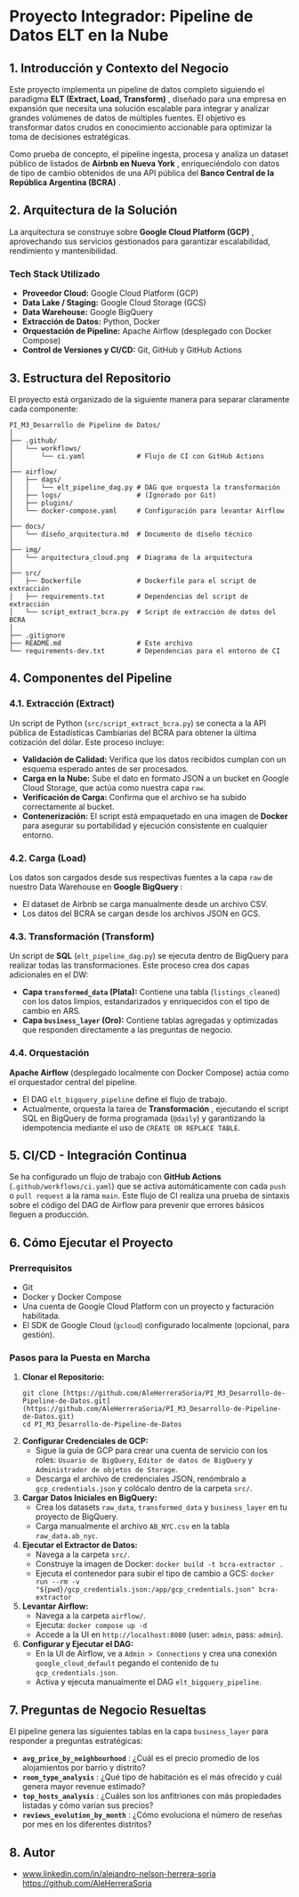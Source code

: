 # Proyecto Integrador: Pipeline de Datos ELT en la Nube

## 1. Introducción y Contexto del Negocio

Este proyecto implementa un pipeline de datos completo siguiendo el paradigma  **ELT (Extract, Load, Transform)** , diseñado para una empresa en expansión que necesita una solución escalable para integrar y analizar grandes volúmenes de datos de múltiples fuentes. El objetivo es transformar datos crudos en conocimiento accionable para optimizar la toma de decisiones estratégicas.

Como prueba de concepto, el pipeline ingesta, procesa y analiza un dataset público de listados de  **Airbnb en Nueva York** , enriqueciéndolo con datos de tipo de cambio obtenidos de una API pública del  **Banco Central de la República Argentina (BCRA)** .

## 2. Arquitectura de la Solución

La arquitectura se construye sobre  **Google Cloud Platform (GCP)** , aprovechando sus servicios gestionados para garantizar escalabilidad, rendimiento y mantenibilidad.

### Tech Stack Utilizado

* **Proveedor Cloud:** Google Cloud Platform (GCP)
* **Data Lake / Staging:** Google Cloud Storage (GCS)
* **Data Warehouse:** Google BigQuery
* **Extracción de Datos:** Python, Docker
* **Orquestación de Pipeline:** Apache Airflow (desplegado con Docker Compose)
* **Control de Versiones y CI/CD:** Git, GitHub y GitHub Actions

## 3. Estructura del Repositorio

El proyecto está organizado de la siguiente manera para separar claramente cada componente:

```
PI_M3_Desarrollo de Pipeline de Datos/
│
├── .github/
│   └── workflows/
│       └── ci.yaml             # Flujo de CI con GitHub Actions
│
├── airflow/
│   ├── dags/
│   │   └── elt_pipeline_dag.py # DAG que orquesta la transformación
│   ├── logs/                   # (Ignorado por Git)
│   ├── plugins/
│   └── docker-compose.yaml     # Configuración para levantar Airflow
│
├── docs/
│   └── diseño_arquitectura.md  # Documento de diseño técnico
│
├── img/
│   └── arquitectura_cloud.png  # Diagrama de la arquitectura
│
├── src/
│   ├── Dockerfile              # Dockerfile para el script de extracción
│   ├── requirements.txt        # Dependencias del script de extracción
│   └── script_extract_bcra.py  # Script de extracción de datos del BCRA
│
├── .gitignore
├── README.md                   # Este archivo
└── requirements-dev.txt        # Dependencias para el entorno de CI

```

## 4. Componentes del Pipeline

### 4.1. Extracción (Extract)

Un script de Python (`src/script_extract_bcra.py`) se conecta a la API pública de Estadísticas Cambiarias del BCRA para obtener la última cotización del dólar. Este proceso incluye:

* **Validación de Calidad:** Verifica que los datos recibidos cumplan con un esquema esperado antes de ser procesados.
* **Carga en la Nube:** Sube el dato en formato JSON a un bucket en Google Cloud Storage, que actúa como nuestra capa `raw`.
* **Verificación de Carga:** Confirma que el archivo se ha subido correctamente al bucket.
* **Contenerización:** El script está empaquetado en una imagen de **Docker** para asegurar su portabilidad y ejecución consistente en cualquier entorno.

### 4.2. Carga (Load)

Los datos son cargados desde sus respectivas fuentes a la capa `raw` de nuestro Data Warehouse en  **Google BigQuery** :

* El dataset de Airbnb se carga manualmente desde un archivo CSV.
* Los datos del BCRA se cargan desde los archivos JSON en GCS.

### 4.3. Transformación (Transform)

Un script de **SQL** (`elt_pipeline_dag.py`) se ejecuta dentro de BigQuery para realizar todas las transformaciones. Este proceso crea dos capas adicionales en el DW:

* **Capa `transformed_data` (Plata):** Contiene una tabla (`listings_cleaned`) con los datos limpios, estandarizados y enriquecidos con el tipo de cambio en ARS.
* **Capa `business_layer` (Oro):** Contiene tablas agregadas y optimizadas que responden directamente a las preguntas de negocio.

### 4.4. Orquestación

**Apache Airflow** (desplegado localmente con Docker Compose) actúa como el orquestador central del pipeline.

* El DAG `elt_bigquery_pipeline` define el flujo de trabajo.
* Actualmente, orquesta la tarea de  **Transformación** , ejecutando el script SQL en BigQuery de forma programada (`@daily`) y garantizando la idempotencia mediante el uso de `CREATE OR REPLACE TABLE`.

## 5. CI/CD - Integración Continua

Se ha configurado un flujo de trabajo con **GitHub Actions** (`.github/workflows/ci.yaml`) que se activa automáticamente con cada `push` o `pull request` a la rama `main`. Este flujo de CI realiza una prueba de sintaxis sobre el código del DAG de Airflow para prevenir que errores básicos lleguen a producción.

## 6. Cómo Ejecutar el Proyecto

### Prerrequisitos

* Git
* Docker y Docker Compose
* Una cuenta de Google Cloud Platform con un proyecto y facturación habilitada.
* El SDK de Google Cloud (`gcloud`) configurado localmente (opcional, para gestión).

### Pasos para la Puesta en Marcha

1. **Clonar el Repositorio:**
   ```
   git clone [https://github.com/AleHerreraSoria/PI_M3_Desarrollo-de-Pipeline-de-Datos.git](https://github.com/AleHerreraSoria/PI_M3_Desarrollo-de-Pipeline-de-Datos.git)
   cd PI_M3_Desarrollo-de-Pipeline-de-Datos

   ```
2. **Configurar Credenciales de GCP:**
   * Sigue la guía de GCP para crear una cuenta de servicio con los roles: `Usuario de BigQuery`, `Editor de datos de BigQuery` y `Administrador de objetos de Storage`.
   * Descarga el archivo de credenciales JSON, renómbralo a `gcp_credentials.json` y colócalo dentro de la carpeta `src/`.
3. **Cargar Datos Iniciales en BigQuery:**
   * Crea los datasets `raw_data`, `transformed_data` y `business_layer` en tu proyecto de BigQuery.
   * Carga manualmente el archivo `AB_NYC.csv` en la tabla `raw_data.ab_nyc`.
4. **Ejecutar el Extractor de Datos:**
   * Navega a la carpeta `src/`.
   * Construye la imagen de Docker: `docker build -t bcra-extractor .`
   * Ejecuta el contenedor para subir el tipo de cambio a GCS: `docker run --rm -v "${pwd}/gcp_credentials.json:/app/gcp_credentials.json" bcra-extractor`
5. **Levantar Airflow:**
   * Navega a la carpeta `airflow/`.
   * Ejecuta: `docker compose up -d`
   * Accede a la UI en `http://localhost:8080` (user: `admin`, pass: `admin`).
6. **Configurar y Ejecutar el DAG:**
   * En la UI de Airflow, ve a `Admin > Connections` y crea una conexión `google_cloud_default` pegando el contenido de tu `gcp_credentials.json`.
   * Activa y ejecuta manualmente el DAG `elt_bigquery_pipeline`.

## 7. Preguntas de Negocio Resueltas

El pipeline genera las siguientes tablas en la capa `business_layer` para responder a preguntas estratégicas:

* **`avg_price_by_neighbourhood`** : ¿Cuál es el precio promedio de los alojamientos por barrio y distrito?
* **`room_type_analysis`** : ¿Qué tipo de habitación es el más ofrecido y cuál genera mayor revenue estimado?
* **`top_hosts_analysis`** : ¿Cuáles son los anfitriones con más propiedades listadas y cómo varían sus precios?
* **`reviews_evolution_by_month`** : ¿Cómo evoluciona el número de reseñas por mes en los diferentes distritos?

## 8. Autor

* www.linkedin.com/in/alejandro-nelson-herrera-soria
  https://github.com/AleHerreraSoria
